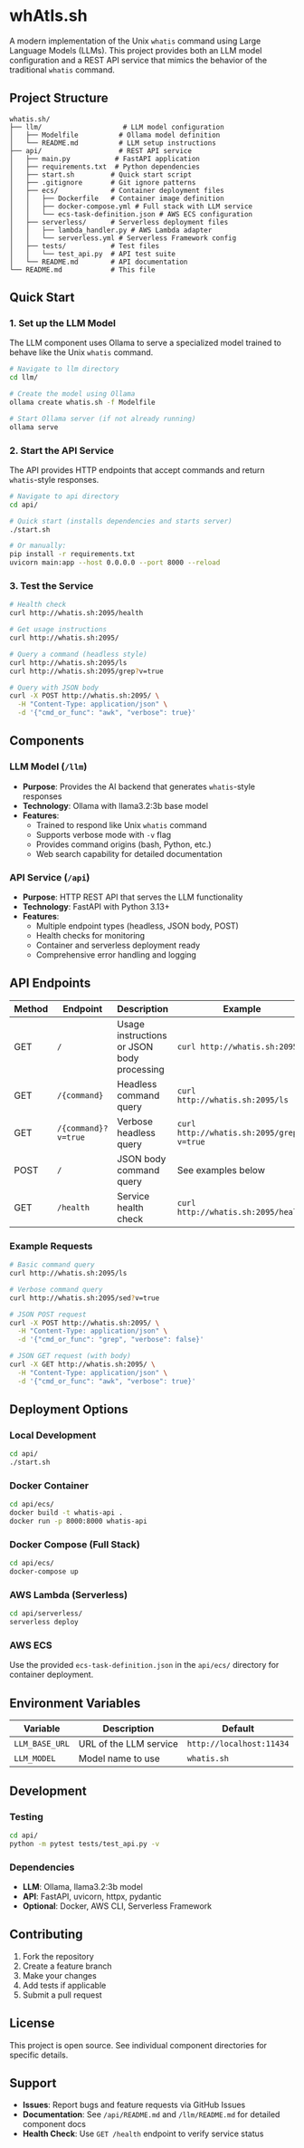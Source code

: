 # whAtIs.sh

A modern implementation of the Unix `whatis` command using Large Language Models (LLMs). This project provides both an LLM model configuration and a REST API service that mimics the behavior of the traditional `whatis` command.

## Project Structure

```
whatis.sh/
├── llm/                    # LLM model configuration
│   ├── Modelfile          # Ollama model definition
│   └── README.md          # LLM setup instructions
├── api/                   # REST API service
│   ├── main.py           # FastAPI application
│   ├── requirements.txt  # Python dependencies
│   ├── start.sh         # Quick start script
│   ├── .gitignore       # Git ignore patterns
│   ├── ecs/             # Container deployment files
│   │   ├── Dockerfile   # Container image definition
│   │   ├── docker-compose.yml # Full stack with LLM service
│   │   └── ecs-task-definition.json # AWS ECS configuration
│   ├── serverless/      # Serverless deployment files
│   │   ├── lambda_handler.py # AWS Lambda adapter
│   │   └── serverless.yml # Serverless Framework config
│   ├── tests/           # Test files
│   │   └── test_api.py  # API test suite
│   └── README.md        # API documentation
└── README.md            # This file
```

## Quick Start

### 1. Set up the LLM Model

The LLM component uses Ollama to serve a specialized model trained to behave like the Unix `whatis` command.

```bash
# Navigate to llm directory
cd llm/

# Create the model using Ollama
ollama create whatis.sh -f Modelfile

# Start Ollama server (if not already running)
ollama serve
```

### 2. Start the API Service

The API provides HTTP endpoints that accept commands and return `whatis`-style responses.

```bash
# Navigate to api directory
cd api/

# Quick start (installs dependencies and starts server)
./start.sh

# Or manually:
pip install -r requirements.txt
uvicorn main:app --host 0.0.0.0 --port 8000 --reload
```

### 3. Test the Service

```bash
# Health check
curl http://whatis.sh:2095/health

# Get usage instructions
curl http://whatis.sh:2095/

# Query a command (headless style)
curl http://whatis.sh:2095/ls
curl http://whatis.sh:2095/grep?v=true

# Query with JSON body
curl -X POST http://whatis.sh:2095/ \
  -H "Content-Type: application/json" \
  -d '{"cmd_or_func": "awk", "verbose": true}'
```

## Components

### LLM Model (`/llm`)

- **Purpose**: Provides the AI backend that generates `whatis`-style responses
- **Technology**: Ollama with llama3.2:3b base model
- **Features**:
  - Trained to respond like Unix `whatis` command
  - Supports verbose mode with `-v` flag
  - Provides command origins (bash, Python, etc.)
  - Web search capability for detailed documentation

### API Service (`/api`)

- **Purpose**: HTTP REST API that serves the LLM functionality
- **Technology**: FastAPI with Python 3.13+
- **Features**:
  - Multiple endpoint types (headless, JSON body, POST)
  - Health checks for monitoring
  - Container and serverless deployment ready
  - Comprehensive error handling and logging

## API Endpoints

| Method | Endpoint | Description | Example |
|--------|----------|-------------|---------|
| GET | `/` | Usage instructions or JSON body processing | `curl http://whatis.sh:2095/` |
| GET | `/{command}` | Headless command query | `curl http://whatis.sh:2095/ls` |
| GET | `/{command}?v=true` | Verbose headless query | `curl http://whatis.sh:2095/grep?v=true` |
| POST | `/` | JSON body command query | See examples below |
| GET | `/health` | Service health check | `curl http://whatis.sh:2095/health` |

### Example Requests

```bash
# Basic command query
curl http://whatis.sh:2095/ls

# Verbose command query  
curl http://whatis.sh:2095/sed?v=true

# JSON POST request
curl -X POST http://whatis.sh:2095/ \
  -H "Content-Type: application/json" \
  -d '{"cmd_or_func": "grep", "verbose": false}'

# JSON GET request (with body)
curl -X GET http://whatis.sh:2095/ \
  -H "Content-Type: application/json" \
  -d '{"cmd_or_func": "awk", "verbose": true}'
```

## Deployment Options

### Local Development
```bash
cd api/
./start.sh
```

### Docker Container
```bash
cd api/ecs/
docker build -t whatis-api .
docker run -p 8000:8000 whatis-api
```

### Docker Compose (Full Stack)
```bash
cd api/ecs/
docker-compose up
```

### AWS Lambda (Serverless)
```bash
cd api/serverless/
serverless deploy
```

### AWS ECS
Use the provided `ecs-task-definition.json` in the `api/ecs/` directory for container deployment.

## Environment Variables

| Variable | Description | Default |
|----------|-------------|---------|
| `LLM_BASE_URL` | URL of the LLM service | `http://localhost:11434` |
| `LLM_MODEL` | Model name to use | `whatis.sh` |

## Development

### Testing
```bash
cd api/
python -m pytest tests/test_api.py -v
```

### Dependencies
- **LLM**: Ollama, llama3.2:3b model
- **API**: FastAPI, uvicorn, httpx, pydantic
- **Optional**: Docker, AWS CLI, Serverless Framework

## Contributing

1. Fork the repository
2. Create a feature branch
3. Make your changes
4. Add tests if applicable
5. Submit a pull request

## License

This project is open source. See individual component directories for specific details.

## Support

- **Issues**: Report bugs and feature requests via GitHub Issues
- **Documentation**: See `/api/README.md` and `/llm/README.md` for detailed component docs
- **Health Check**: Use `GET /health` endpoint to verify service status
